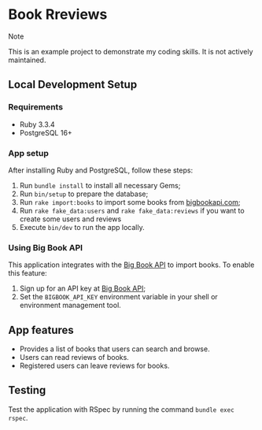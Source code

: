 # Book Rreviews

> [!NOTE]
> This is an example project to demonstrate my coding skills. It is not actively maintained.

## Local Development Setup

### Requirements

* Ruby 3.3.4
* PostgreSQL 16+

### App setup

After installing Ruby and PostgreSQL, follow these steps:

1. Run `bundle install` to install all necessary Gems;
2. Run `bin/setup` to prepare the database;
3. Run `rake import:books` to import some books from [bigbookapi.com](https://bigbookapi.com/);
4. Run `rake fake_data:users` and `rake fake_data:reviews` if you want to create some users and reviews
5. Execute `bin/dev` to run the app locally.

### Using Big Book API

This application integrates with the [Big Book API](https://bigbookapi.com/) to import books. To enable this feature:

1. Sign up for an API key at [Big Book API](https://bigbookapi.com/);
2. Set the `BIGBOOK_API_KEY` environment variable in your shell or environment management tool.

## App features

* Provides a list of books that users can search and browse.
* Users can read reviews of books.
* Registered users can leave reviews for books.

## Testing

Test the application with RSpec by running the command `bundle exec rspec`.

